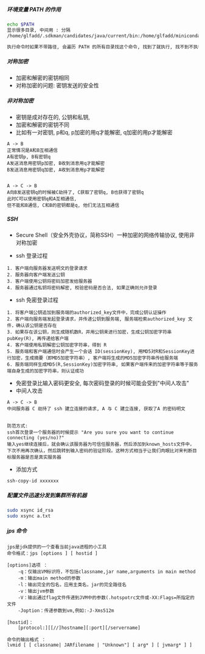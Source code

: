 ##### 环境变量 PATH 的作用

```bash
echo $PATH
显示很多目录, 中间用 : 分隔
/home/glfadd/.sdkman/candidates/java/current/bin:/home/glfadd/miniconda3/bin:/home/glfadd/miniconda3/condabin:/opt/apache-maven-3.8.1/bin:/usr/local/sbin:/usr/local/bin:/usr/sbin:/usr/bin:/sbin:/bin:/usr/games:/usr/local/games:/snap/bin

执行命令时如果不带路径, 会遍历 PATH 的所有目录找这个命令, 找到了就执行, 找不到不执行
```

##### 对称加密

- 加密和解密的密钥相同
- 对称加密的问题: 密钥发送的安全性

##### 非对称加密

- 密钥是成对存在的, 公钥和私钥, 
- 加密和解密的密钥不同
- 比如有一对密钥, p和q, p加密的用q才能解密, q加密的用p才能解密

```
A -> B
正常情况是A和B互相通信
A有密钥p, B有密钥q
A发送消息用密钥p加密, B收到消息用q才能解密
B发送消息用密钥q加密, A收到消息用p才能解密


A -> C -> B
A向B发送密钥q的时候被C劫持了, C获取了密钥q, B也获得了密钥q
此时C可以使用密钥q和A互相通信, 
但不能和B通信, C和B的密钥都是q, 他们无法互相通信
```

##### SSH

- Secure Shell（安全外壳协议，简称SSH）一种加密的网络传输协议, 使用非对称加密

- ssh 登录过程

```
1. 客户端向服务器发送明文的登录请求
2. 服务器向客户端发送公钥
3. 客户端使用公钥将密码加密发给服务器
4. 服务器通过私钥将密码解密, 校验密码是否合法, 如果正确则允许登录
```

- ssh 免密登录过程

```
1. 将客户端公钥追加到服务端的authorized_key文件中，完成公钥认证操作
2. 客户端向服务端发起登录请求，并传递公钥到服务端, 服务端检索authorized_key 文件，确认该公钥是否存在
3. 如果存在该公钥，则生成随机数R，并用公钥来进行加密，生成公钥加密字符串pubKey(R), 再传递给客户端
4. 客户端使用私钥解密公钥加密字符串，得到 R 
5. 服务端和客户端通信时会产生一个会话 ID(sessionKey), 用MD5对R和SessionKey进行加密，生成摘要（即MD5加密字符串）, 客户端将生成的MD5加密字符串传给服务端
6. 服务端同样生成MD5(R,SessionKey)加密字符串, 如果客户端传来的加密字符串等于服务端自身生成的加密字符串，则认证成功
```

- 免密登录比输入密码更安全, 每次密码登录的时候可能会受到"中间人攻击"
- 中间人攻击

```
A -> C -> B
中间服务器 C 劫持了 ssh 建立连接的请求, A 与 C 建立连接, 获取了A 的密码明文


防范方式: 
ssh首次登录一个服务器的时候提示 "Are you sure you want to continue connecting (yes/no)?"
输入yes继续连接后，就会确认该服务器为可信任服务器，然后添加到known_hosts文件中，下次不用再次确认，然后跳转到输入密码的验证阶段。这种方式相当于让我们肉眼比对来判断目标服务器是否是真实服务器
```

- 添加方式

```
ssh-copy-id xxxxxxx
```

##### 配置文件迅速分发到集群所有机器

```bash
sudo xsync id_rsa
sudo xsync a.txt
```

##### jps 命令

```
jps是jdk提供的一个查看当前java进程的小工具
命令格式：jps [options ] [ hostid ] 

[options]选项 ：
    -q：仅输出VM标识符，不包括classname,jar name,arguments in main method 
    -m：输出main method的参数 
    -l：输出完全的包名，应用主类名，jar的完全路径名 
    -v：输出jvm参数 
    -V：输出通过flag文件传递到JVM中的参数(.hotspotrc文件或-XX:Flags=所指定的文件 
    -Joption：传递参数到vm,例如:-J-Xms512m

[hostid]：
    [protocol:][[//]hostname][:port][/servername]

命令的输出格式 ：
lvmid [ [ classname| JARfilename | "Unknown"] [ arg* ] [ jvmarg* ] ]
```

